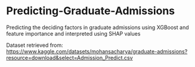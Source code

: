 # Predicting-Graduate-Admissions

Predicting the deciding factors in graduate admissions using XGBoost and feature importance and interpreted using SHAP values

Dataset retrieved from: https://www.kaggle.com/datasets/mohansacharya/graduate-admissions?resource=download&select=Admission_Predict.csv
